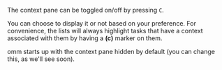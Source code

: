 The context pane can be toggled on/off by pressing `C`.

You can choose to display it or not based on your preference. For convenience,
the lists will always highlight tasks that have a context associated with them
by having a **(c)** marker on them.

omm starts up with the context pane hidden by default (you can change this, as
we'll see soon).
